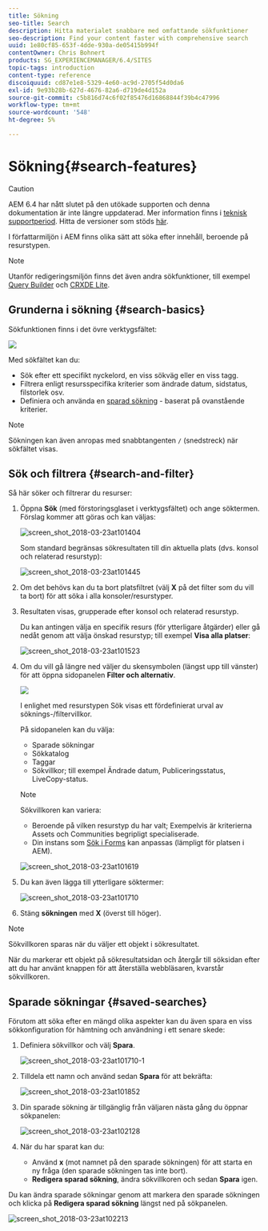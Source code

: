 ```yaml
---
title: Sökning
seo-title: Search
description: Hitta materialet snabbare med omfattande sökfunktioner
seo-description: Find your content faster with comprehensive search
uuid: 1e80cf85-653f-4dde-930a-de05415b994f
contentOwner: Chris Bohnert
products: SG_EXPERIENCEMANAGER/6.4/SITES
topic-tags: introduction
content-type: reference
discoiquuid: cd87e1e8-5329-4e60-ac9d-2705f54d0da6
exl-id: 9e93b28b-627d-4676-82a6-d719de4d152a
source-git-commit: c5b816d74c6f02f85476d16868844f39b4c47996
workflow-type: tm+mt
source-wordcount: '548'
ht-degree: 5%

---
```


# Sökning{#search-features}

>[!CAUTION]
>
>AEM 6.4 har nått slutet på den utökade supporten och denna dokumentation är inte längre uppdaterad. Mer information finns i [teknisk supportperiod](https://helpx.adobe.com/support/programs/eol-matrix.html). Hitta de versioner som stöds [här](https://experienceleague.adobe.com/docs/).

I författarmiljön i AEM finns olika sätt att söka efter innehåll, beroende på resurstypen.

>[!NOTE]
>
>Utanför redigeringsmiljön finns det även andra sökfunktioner, till exempel [Query Builder](/help/sites-developing/querybuilder-api.md) och [CRXDE Lite](/help/sites-developing/developing-with-crxde-lite.md).

## Grunderna i sökning {#search-basics}

Sökfunktionen finns i det övre verktygsfältet:

![](do-not-localize/chlimage_1-17.png)

Med sökfältet kan du:

* Sök efter ett specifikt nyckelord, en viss sökväg eller en viss tagg.
* Filtrera enligt resursspecifika kriterier som ändrade datum, sidstatus, filstorlek osv.
* Definiera och använda en [sparad sökning](#saved-searches) - baserat på ovanstående kriterier.

>[!NOTE]
>
>Sökningen kan även anropas med snabbtangenten `/` (snedstreck) när sökfältet visas.

## Sök och filtrera {#search-and-filter}

Så här söker och filtrerar du resurser:

1. Öppna **Sök** (med förstoringsglaset i verktygsfältet) och ange söktermen. Förslag kommer att göras och kan väljas:

   ![screen_shot_2018-03-23at101404](assets/screen_shot_2018-03-23at101404.png)

   Som standard begränsas sökresultaten till din aktuella plats (dvs. konsol och relaterad resurstyp):

   ![screen_shot_2018-03-23at101445](assets/screen_shot_2018-03-23at101445.png)

1. Om det behövs kan du ta bort platsfiltret (välj **X** på det filter som du vill ta bort) för att söka i alla konsoler/resurstyper.
1. Resultaten visas, grupperade efter konsol och relaterad resurstyp.

   Du kan antingen välja en specifik resurs (för ytterligare åtgärder) eller gå nedåt genom att välja önskad resurstyp; till exempel **Visa alla platser**:

   ![screen_shot_2018-03-23at101523](assets/screen_shot_2018-03-23at101523.png)

1. Om du vill gå längre ned väljer du skensymbolen (längst upp till vänster) för att öppna sidopanelen **Filter och alternativ**.

   ![](do-not-localize/screen_shot_2018-03-23at101542.png)

   I enlighet med resurstypen Sök visas ett fördefinierat urval av söknings-/filtervillkor.

   På sidopanelen kan du välja:

   * Sparade sökningar
   * Sökkatalog
   * Taggar
   * Sökvillkor; till exempel Ändrade datum, Publiceringsstatus, LiveCopy-status.

   >[!NOTE]
   >
   >Sökvillkoren kan variera:
   >
   >* Beroende på vilken resurstyp du har valt; Exempelvis är kriterierna Assets och Communities begripligt specialiserade.
   >* Din instans som [Sök i Forms](/help/sites-administering/search-forms.md) kan anpassas (lämpligt för platsen i AEM).


   ![screen_shot_2018-03-23at101619](assets/screen_shot_2018-03-23at101619.png)

1. Du kan även lägga till ytterligare söktermer:

   ![screen_shot_2018-03-23at101710](assets/screen_shot_2018-03-23at101710.png)

1. Stäng **sökningen** med **X** (överst till höger).

>[!NOTE]
>
>Sökvillkoren sparas när du väljer ett objekt i sökresultatet.
>
>När du markerar ett objekt på sökresultatsidan och återgår till söksidan efter att du har använt knappen för att återställa webbläsaren, kvarstår sökvillkoren.

## Sparade sökningar {#saved-searches}

Förutom att söka efter en mängd olika aspekter kan du även spara en viss sökkonfiguration för hämtning och användning i ett senare skede:

1. Definiera sökvillkor och välj **Spara**.

   ![screen_shot_2018-03-23at101710-1](assets/screen_shot_2018-03-23at101710-1.png)

1. Tilldela ett namn och använd sedan **Spara** för att bekräfta:

   ![screen_shot_2018-03-23at101852](assets/screen_shot_2018-03-23at101852.png)

1. Din sparade sökning är tillgänglig från väljaren nästa gång du öppnar sökpanelen:

   ![screen_shot_2018-03-23at102128](assets/screen_shot_2018-03-23at102128.png)

1. När du har sparat kan du:

   * Använd **x** (mot namnet på den sparade sökningen) för att starta en ny fråga (den sparade sökningen tas inte bort).
   * **Redigera sparad sökning**, ändra sökvillkoren och sedan **Spara** igen.

Du kan ändra sparade sökningar genom att markera den sparade sökningen och klicka på **Redigera sparad sökning** längst ned på sökpanelen.

![screen_shot_2018-03-23at102213](assets/screen_shot_2018-03-23at102213.png)
